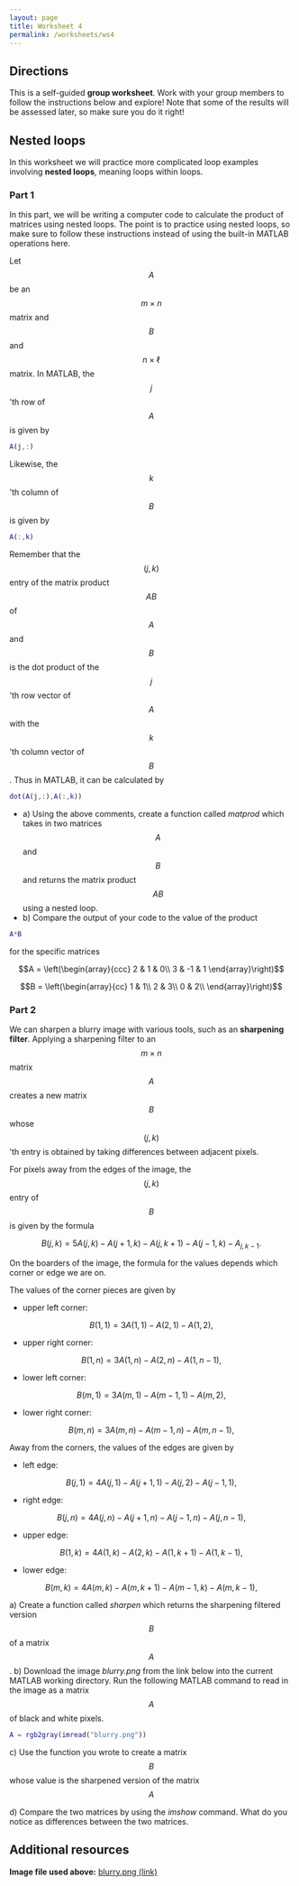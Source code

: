 ```yaml
---
layout: page
title: Worksheet 4
permalink: /worksheets/ws4
---
```


## Directions

This is a self-guided **group worksheet**.  Work with your group members to follow the instructions below and explore!  Note that some of the results will be assessed later, so make sure you do it right!

## Nested loops

In this worksheet we will practice more complicated loop examples involving **nested loops**, meaning loops within loops.

### Part 1

In this part, we will be writing a computer code to calculate the product of matrices using nested loops.
The point is to practice using nested loops, so make sure to follow these instructions instead of using the built-in MATLAB operations here.

Let $$A$$ be an $$m\times n$$ matrix and $$B$$ and $$n\times\ell$$ matrix.
In MATLAB, the $$j$$'th row of $$A$$ is given by

```Matlab
A(j,:)
```

Likewise, the $$k$$'th column of $$B$$ is given by

```Matlab
A(:,k)
```

Remember that the $$(j,k)$$ entry of the matrix product $$AB$$ of $$A$$ and $$B$$ is the dot product of the $$j$$'th row vector of $$A$$ with the $$k$$'th column vector of $$B$$.  Thus in MATLAB, it can be calculated by

```Matlab
dot(A(j,:),A(:,k))
```

* a) Using the above comments, create a function called *matprod* which takes in two matrices $$A$$ and $$B$$ and returns the matrix product $$AB$$ using a nested loop.
* b) Compare the output of your code to the value of the product

```Matlab
A*B
```

for the specific matrices

$$A = \left(\begin{array}{ccc}
2 & 1 & 0\\
3 & -1 & 1
\end{array}\right)$$

$$B = \left(\begin{array}{cc}
1 & 1\\
2 & 3\\
0 & 2\\
\end{array}\right)$$

### Part 2

We can sharpen a blurry image with various tools, such as an **sharpening filter**.
Applying a sharpening filter to an $$m\times n$$ matrix $$A$$ creates a new matrix $$B$$ whose $$(j,k)$$'th entry is obtained by taking differences between adjacent pixels.

For pixels away from the edges of the image, the $$(j,k)$$ entry of $$B$$ is given by the formula

$$B(j,k) = 5A(j,k) - A(j+1,k) - A(j,k+1) - A(j-1,k) - A_{j,k-1}.$$

On the boarders of the image, the formula for the values depends which corner or edge we are on.

The values of the corner pieces are given by

* upper left corner:

$$B(1,1) = 3A(1,1) - A(2,1) - A(1,2),$$

* upper right corner:

$$B(1,n) = 3A(1,n) - A(2,n) - A(1,n-1),$$

* lower left corner:

$$B(m,1) = 3A(m,1) - A(m-1,1) - A(m,2),$$

* lower right corner:

$$B(m,n) = 3A(m,n) - A(m-1,n) - A(m,n-1),$$

Away from the corners, the values of the edges are given by

* left edge:

$$B(j,1) = 4A(j,1) - A(j+1,1) - A(j,2) - A(j-1,1),$$

* right edge:

$$B(j,n) = 4A(j,n) - A(j+1,n) - A(j-1,n) - A(j,n-1),$$

* upper edge:

$$B(1,k) = 4A(1,k) - A(2,k) - A(1,k+1) - A(1,k-1),$$

* lower edge:

$$B(m,k) = 4A(m,k) - A(m,k+1) - A(m-1,k) - A(m,k-1),$$

a) Create a function called *sharpen* which returns the sharpening filtered version $$B$$ of a matrix $$A$$.
b) Download the image *blurry.png* from the link below into the current MATLAB working directory.  Run the following MATLAB command to read in the image as a matrix $$A$$ of black and white pixels.

```Matlab
A = rgb2gray(imread("blurry.png"))

```
c) Use the function you wrote to create a matrix $$B$$ whose value is the sharpened version of the matrix $$A$$

d) Compare the two matrices by using the *imshow* command.  What do you notice as differences between the two matrices.


## Additional resources

**Image file used above:** <a target="_parent" href="https://wcasper.github.io/math107spring2021/worksheets/ws5/blurry.png">blurry.png (link)</a>




